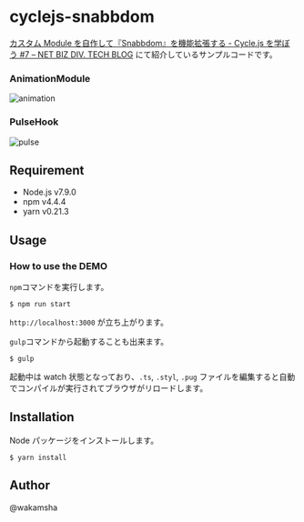 # cyclejs-snabbdom

[カスタム Module を自作して『Snabbdom』を機能拡張する - Cycle.js を学ぼう #7 – NET BIZ DIV. TECH BLOG](https://tech.recruit-mp.co.jp/front-end/post-12253/) にて紹介しているサンプルコードです。

### AnimationModule

![animation](https://cloud.githubusercontent.com/assets/2629981/26278341/09dcc56e-3dd3-11e7-98ed-ffb10cc6cf3f.gif)

### PulseHook

![pulse](https://cloud.githubusercontent.com/assets/2629981/26278340/09d76826-3dd3-11e7-87e7-baab4f6309b9.gif)

## Requirement
- Node.js v7.9.0
- npm v4.4.4
- yarn v0.21.3

## Usage

### How to use the DEMO

`npm`コマンドを実行します。
```console
$ npm run start
```
`http://localhost:3000` が立ち上がります。

`gulp`コマンドから起動することも出来ます。
```console
$ gulp
```

起動中は watch 状態となっており、`.ts`, `.styl`, `.pug` ファイルを編集すると自動でコンパイルが実行されてブラウザがリロードします。

## Installation

Node パッケージをインストールします。

```console
$ yarn install
```


## Author

@wakamsha
